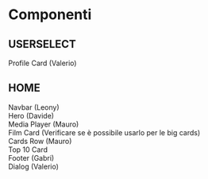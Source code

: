 # Componenti

## USERSELECT

Profile Card (Valerio)<br>

## HOME

Navbar (Leony)<br>
Hero (Davide)<br>
Media Player (Mauro) <br>
Film Card (Verificare se è possibile usarlo per le big cards)<br>
Cards Row (Mauro) <br>
Top 10 Card<br>
Footer (Gabri)<br>
Dialog (Valerio)<br>
